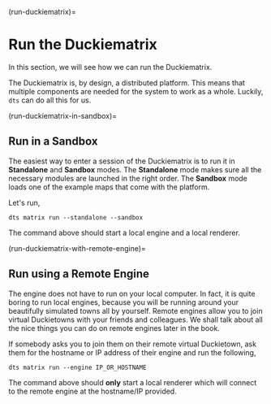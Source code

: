(run-duckiematrix)=
# Run the Duckiematrix

In this section, we will see how we can run the Duckiematrix.

The Duckiematrix is, by design, a distributed platform. This means that multiple
components are needed for the system to work as a whole. Luckily, `dts` can do
all this for us.


(run-duckiematrix-in-sandbox)=
## Run in a Sandbox

The easiest way to enter a session of the Duckiematrix is to run it in **Standalone**
and **Sandbox** modes. The **Standalone** mode makes sure all the necessary modules are
launched in the right order. The **Sandbox** mode loads one of the example maps that come
with the platform.

Let's run,

```shell
dts matrix run --standalone --sandbox
```

The command above should start a local engine and a local renderer.


(run-duckiematrix-with-remote-engine)=
## Run using a Remote Engine

The engine does not have to run on your local computer. In fact, it is quite boring to
run local engines, because you will be running around your beautifully simulated towns
all by yourself. Remote engines allow you to join virtual Duckietowns with your friends
and colleagues. We shall talk about all the nice things you can do on remote engines
later in the book.

If somebody asks you to join them on their remote virtual Duckietown, ask them for the
hostname or IP address of their engine and run the following,

```shell
dts matrix run --engine IP_OR_HOSTNAME
```

The command above should **only** start a local renderer which will connect to the
remote engine at the hostname/IP provided.
